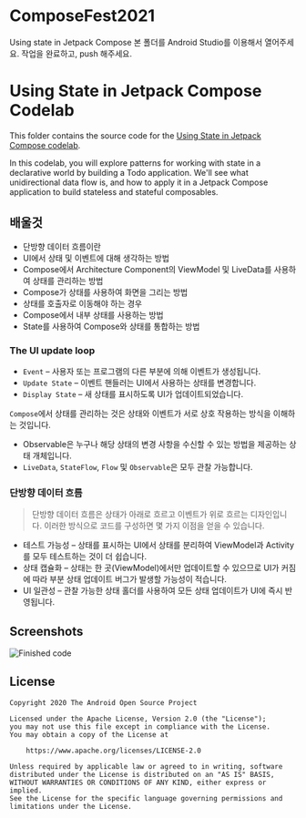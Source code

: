 # ComposeFest2021
Using state in Jetpack Compose 본 폴더를 Android Studio를 이용해서 열어주세요.
작업을 완료하고, push 해주세요.

# Using State in Jetpack Compose Codelab

This folder contains the source code for the [Using State in Jetpack Compose codelab](https://developer.android.com/codelabs/jetpack-compose-state).


In this codelab, you will explore patterns for working with state in a declarative world by building a Todo application. We'll see what unidirectional
data flow is, and how to apply it in a Jetpack Compose application to build stateless and stateful composables.

## 배울것
- 단방향 데이터 흐름이란
- UI에서 상태 및 이벤트에 대해 생각하는 방법
- Compose에서 Architecture Component의 ViewModel 및 LiveData를 사용하여 상태를 관리하는 방법
- Compose가 상태를 사용하여 화면을 그리는 방법
- 상태를 호출자로 이동해야 하는 경우
- Compose에서 내부 상태를 사용하는 방법
- State<T>를 사용하여 Compose와 상태를 통합하는 방법

### The UI update loop
- `Event` – 사용자 또는 프로그램의 다른 부분에 의해 이벤트가 생성됩니다. 
- `Update State` – 이벤트 핸들러는 UI에서 사용하는 상태를 변경합니다.
- `Display State` – 새 상태를 표시하도록 UI가 업데이트되었습니다.

`Compose`에서 상태를 관리하는 것은 상태와 이벤트가 서로 상호 작용하는 방식을 이해하는 것입니다.

- Observable은 누구나 해당 상태의 변경 사항을 수신할 수 있는 방법을 제공하는 상태 개체입니다.
- `LiveData`, `StateFlow`, `Flow` 및 `Observable`은 모두 관찰 가능합니다.

### 단방향 데이터 흐름
> 단방향 데이터 흐름은 상태가 아래로 흐르고 이벤트가 위로 흐르는 디자인입니다. 이러한 방식으로 코드를 구성하면 몇 가지 이점을 얻을 수 있습니다.

- 테스트 가능성 – 상태를 표시하는 UI에서 상태를 분리하여 ViewModel과 Activity를 모두 테스트하는 것이 더 쉽습니다.
- 상태 캡슐화 – 상태는 한 곳(ViewModel)에서만 업데이트할 수 있으므로 UI가 커짐에 따라 부분 상태 업데이트 버그가 발생할 가능성이 적습니다.
- UI 일관성 – 관찰 가능한 상태 홀더를 사용하여 모든 상태 업데이트가 UI에 즉시 반영됩니다.

## Screenshots

![Finished code](screenshots/state_movie.gif "After: Animation of fully completed project")

## License

```
Copyright 2020 The Android Open Source Project

Licensed under the Apache License, Version 2.0 (the "License");
you may not use this file except in compliance with the License.
You may obtain a copy of the License at

    https://www.apache.org/licenses/LICENSE-2.0

Unless required by applicable law or agreed to in writing, software
distributed under the License is distributed on an "AS IS" BASIS,
WITHOUT WARRANTIES OR CONDITIONS OF ANY KIND, either express or implied.
See the License for the specific language governing permissions and
limitations under the License.
```
